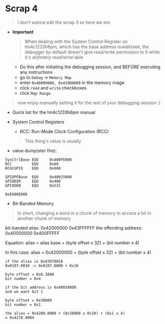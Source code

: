 # Scrap 4
> I don't wanna edit the scrap 3 so here we are
 
 
- **Important**
  > When dealing with the System Control Register on tm4c1233h6pm, which has the base address `0x400FE000`, the debugger by default doesn't give read/write permission to it while it's *definitely* read/write'able
  
  - Do this after initiating the debugging session, and BEFORE executing any instructions
  - go to `Debug` -> `Memory Map`
  - enter `0x40000000, 0x41000000` in the memory rnage
  - click `read` and `write` checkboxes
  - click `Map Range`
 > now enjoy manually setting it for the rest of your debugging session :)
 
- Quick list for the tm4c1233h6pm manual 
 
- System Control Registers
  - RCC: Run-Mode Clock Configuration (RCC)
  > This thing's value is usually  
 
- value dump(ster fire):
 
```ASM
SysCtrlBase EQU		0x400FE000
RCC			EQU		0x60
RCGCGPIO	EQU		0x608

GPIOPFBase	EQU		0x40025000
GPIODIR		EQU		0x400
GPIODEN		EQU		0x51C

0xE000E000
```

 
- Bit-Banded Memory
> In short, changing a word in a chunk of memory to access a bit in another chunk of memory

bit-banded alias: 0x42000000 0x43FFFFFF 
the offending address: 0x40000000 0x400FFFFF 

Equation:
alias = alias base + (byte offset x 32) + (bit number x 4)

In this case:
alias = 0x42000000 + (byte offset x 32) + (bit number x 4)

```
if the alias is 0x43070010
0x0107.0010 -> 0x0107.0000 + 0x10

byte offset = 0x8.3800
bit number = 0x4
```

```
if the bit address is 0x40038000
and we want bit 1

byte offset = 0x38000
bit number = 0x1

the alias = 0x4200.0000 + (0x38000 x 0x20) + (0x1 x 4)
= 0x4270.0004

```

